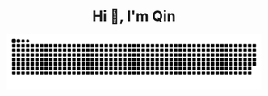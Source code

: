<h1 align="center">Hi 👋, I'm Qin</h1>
 
<p align="center"><img src="https://raw.githubusercontent.com/qxqxia/qxqxia/main/assets/github-contribution-grid-snake.svg" alt="Hello, World! (Or just a snake. (Or just use Markdown :D))" /></p>

<!--
**qxqxia/qxqxia** is a ✨ _special_ ✨ repository because its `README.md` (this file) appears on your GitHub profile.

Here are some ideas to get you started:

- 🔭 I’m currently working on ...
- 🌱 I’m currently learning ...
- 👯 I’m looking to collaborate on ...
- 🤔 I’m looking for help with ...
- 💬 Ask me about ...
- 📫 How to reach me: ...
- 😄 Pronouns: ...
- ⚡ Fun fact: ...
--
-->
